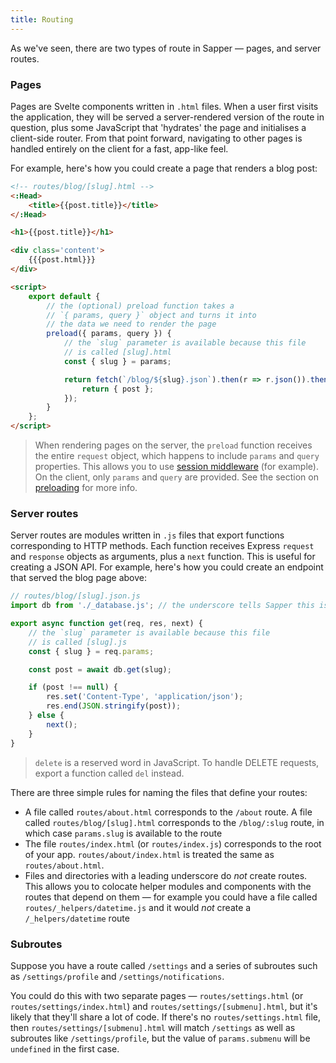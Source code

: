 ```yaml
---
title: Routing
---
```


As we've seen, there are two types of route in Sapper — pages, and server routes.


### Pages

Pages are Svelte components written in `.html` files. When a user first visits the application, they will be served a server-rendered version of the route in question, plus some JavaScript that 'hydrates' the page and initialises a client-side router. From that point forward, navigating to other pages is handled entirely on the client for a fast, app-like feel.

For example, here's how you could create a page that renders a blog post:

```html
<!-- routes/blog/[slug].html -->
<:Head>
	<title>{{post.title}}</title>
</:Head>

<h1>{{post.title}}</h1>

<div class='content'>
	{{{post.html}}}
</div>

<script>
	export default {
		// the (optional) preload function takes a
		// `{ params, query }` object and turns it into
		// the data we need to render the page
		preload({ params, query }) {
			// the `slug` parameter is available because this file
			// is called [slug].html
			const { slug } = params;

			return fetch(`/blog/${slug}.json`).then(r => r.json()).then(post => {
				return { post };
			});
		}
	};
</script>
```

> When rendering pages on the server, the `preload` function receives the entire `request` object, which happens to include `params` and `query` properties. This allows you to use [session middleware](https://github.com/expressjs/session) (for example). On the client, only `params` and `query` are provided. See the section on [preloading](#preloading) for more info.


### Server routes

Server routes are modules written in `.js` files that export functions corresponding to HTTP methods. Each function receives Express `request` and `response` objects as arguments, plus a `next` function. This is useful for creating a JSON API. For example, here's how you could create an endpoint that served the blog page above:

```js
// routes/blog/[slug].json.js
import db from './_database.js'; // the underscore tells Sapper this isn't a route

export async function get(req, res, next) {
	// the `slug` parameter is available because this file
	// is called [slug].js
	const { slug } = req.params;

	const post = await db.get(slug);

	if (post !== null) {
		res.set('Content-Type', 'application/json');
		res.end(JSON.stringify(post));
	} else {
		next();
	}
}
```

> `delete` is a reserved word in JavaScript. To handle DELETE requests, export a function called `del` instead.

There are three simple rules for naming the files that define your routes:

* A file called `routes/about.html` corresponds to the `/about` route. A file called `routes/blog/[slug].html` corresponds to the `/blog/:slug` route, in which case `params.slug` is available to the route
* The file `routes/index.html` (or `routes/index.js`) corresponds to the root of your app. `routes/about/index.html` is treated the same as `routes/about.html`.
* Files and directories with a leading underscore do *not* create routes. This allows you to colocate helper modules and components with the routes that depend on them — for example you could have a file called `routes/_helpers/datetime.js` and it would *not* create a `/_helpers/datetime` route



### Subroutes

Suppose you have a route called `/settings` and a series of subroutes such as `/settings/profile` and `/settings/notifications`.

You could do this with two separate pages — `routes/settings.html` (or `routes/settings/index.html`) and `routes/settings/[submenu].html`, but it's likely that they'll share a lot of code. If there's no `routes/settings.html` file, then `routes/settings/[submenu].html` will match `/settings` as well as subroutes like `/settings/profile`, but the value of `params.submenu` will be `undefined` in the first case.